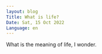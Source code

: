```yaml
---
layout: blog
Title: What is life?
Date: Sat, 15 Oct 2022
Language: en
---
```

What is the meaning of life, I wonder.
